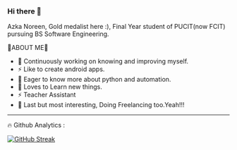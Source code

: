 ### Hi there 👋

Azka Noreen, Gold medalist here :), Final Year student of PUCIT(now FCIT) pursuing BS Software Engineering.

🧐ABOUT ME🚀

- 🔭 Continuously working on knowing and improving myself.
- ⚡ Like to create android apps.
- 🤔 Eager to know more about python and automation.
- 🌱 Loves to Learn new things.
- ⚡ Teacher Assistant
- 🌱 Last but most interesting, Doing Freelancing too.Yeah!!!


<hr>
🔥 Github Analytics :

[![GitHub Streak](http://github-readme-streak-stats.herokuapp.com?user=azkanoreen&theme=dark-smoky&hide_border=true&date_format=M%20j%5B%2C%20Y%5D)](https://git.io/streak-stats)

